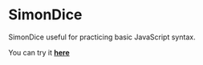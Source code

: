 # SimonDice
SimonDice useful for practicing basic JavaScript syntax.

You can try it [**here**](https://danielcoorner.github.io/SimonDice/)
